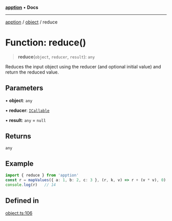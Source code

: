[**apption**](../../README.md) • **Docs**

***

[apption](../../modules.md) / [object](../README.md) / reduce

# Function: reduce()

> **reduce**(`object`, `reducer`, `result`): `any`

Reduces the input object using the reducer (and optional initial value) 
and return the reduced value.

## Parameters

• **object**: `any`

• **reducer**: [`ICallable`](../../types/interfaces/ICallable.md)

• **result**: `any` = `null`

## Returns

`any`

## Example

```ts
import { reduce } from 'apption'
const r = mapValues({ a: 1, b: 2, c: 3 }, (r, k, v) => r + (v * v), 0);   
console.log(r)   // 14
```

## Defined in

[object.ts:106](https://github.com/mksunny1/apption/blob/dbb9a0b63a254dcf90cb4a7766307cb86cadec9a/src/object.ts#L106)
